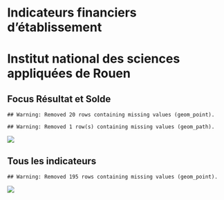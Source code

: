 Indicateurs financiers d’établissement
================

# Institut national des sciences appliquées de Rouen

## Focus Résultat et Solde

    ## Warning: Removed 20 rows containing missing values (geom_point).

    ## Warning: Removed 1 row(s) containing missing values (geom_path).

![](/home/julien/repo/cpesr/RFC/Finances/Etablissements/institut_national_des_sciences_appliquées_de_rouen_files/figure-gfm/etab.focus-1.png)<!-- -->

## Tous les indicateurs

    ## Warning: Removed 195 rows containing missing values (geom_point).

![](/home/julien/repo/cpesr/RFC/Finances/Etablissements/institut_national_des_sciences_appliquées_de_rouen_files/figure-gfm/etab-1.png)<!-- -->
